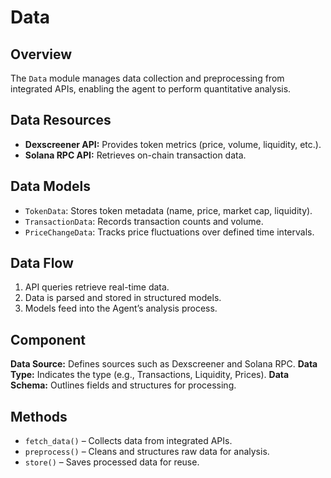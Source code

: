 # Data

## Overview

The `Data` module manages data collection and preprocessing from integrated APIs, enabling the agent to perform quantitative analysis.

## Data Resources

* **Dexscreener API:** Provides token metrics (price, volume, liquidity, etc.).
* **Solana RPC API:** Retrieves on-chain transaction data.

## Data Models

* `TokenData`: Stores token metadata (name, price, market cap, liquidity).
* `TransactionData`: Records transaction counts and volume.
* `PriceChangeData`: Tracks price fluctuations over defined time intervals.

## Data Flow

1. API queries retrieve real-time data.
2. Data is parsed and stored in structured models.
3. Models feed into the Agent’s analysis process.

## Component

**Data Source:** Defines sources such as Dexscreener and Solana RPC. **Data Type:** Indicates the type (e.g., Transactions, Liquidity, Prices). **Data Schema:** Outlines fields and structures for processing.

## Methods

* `fetch_data()` – Collects data from integrated APIs.
* `preprocess()` – Cleans and structures raw data for analysis.
* `store()` – Saves processed data for reuse.
